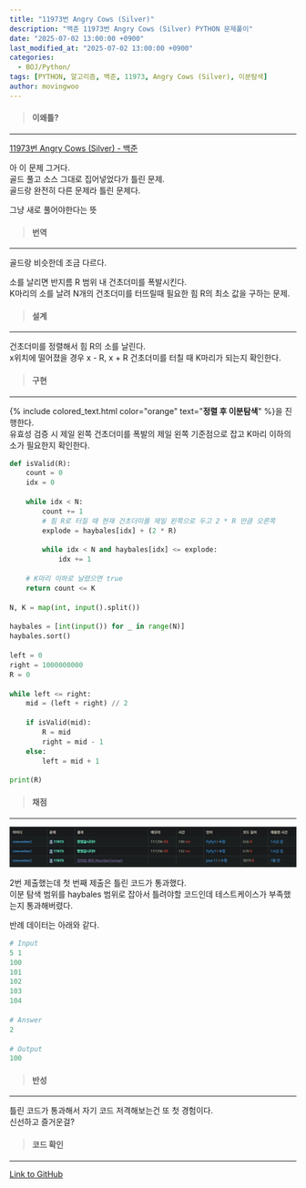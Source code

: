 ```yaml
---
title: "11973번 Angry Cows (Silver)"
description: "백준 11973번 Angry Cows (Silver) PYTHON 문제풀이"
date: "2025-07-02 13:00:00 +0900"
last_modified_at: "2025-07-02 13:00:00 +0900"
categories: 
  - BOJ/Python/
tags: [PYTHON, 알고리즘, 백준, 11973, Angry Cows (Silver), 이분탐색]
author: movingwoo
---
```

> #### 이왜틀?  
---  
  
[11973번 Angry Cows (Silver) - 백준](https://www.acmicpc.net/problem/11973)  
  
아 이 문제 그거다.  
골드 풀고 소스 그대로 집어넣었다가 틀린 문제.  
골드랑 완전히 다른 문제라 틀린 문제다.  
  
그냥 새로 풀어야한다는 뜻  
  
> #### 번역  
---  
  
골드랑 비슷한데 조금 다르다.  
  
소를 날리면 반지름 R 범위 내 건초더미를 폭발시킨다.  
K마리의 소를 날려 N개의 건초더미를 터뜨릴때 필요한 힘 R의 최소 값을 구하는 문제.  
  
> #### 설계  
---  
  
건초더미를 정렬해서 힘 R의 소를 날린다.  
x위치에 떨어졌을 경우 x - R, x + R 건초더미를 터칠 때 K마리가 되는지 확인한다.  
  
> #### 구현  
---  
  
{% include colored_text.html color="orange" text="**정렬 후 이분탐색**" %}을 진행한다.  
유효성 검증 시 제일 왼쪽 건초더미를 폭발의 제일 왼쪽 기준점으로 잡고 K마리 이하의 소가 필요한지 확인한다.  
  
```python
def isValid(R):
    count = 0
    idx = 0

    while idx < N:
        count += 1
        # 힘 R로 터질 때 현재 건초더미를 제일 왼쪽으로 두고 2 * R 만큼 오른쪽
        explode = haybales[idx] + (2 * R)

        while idx < N and haybales[idx] <= explode:
            idx += 1
    
    # K마리 이하로 날렸으면 true
    return count <= K

N, K = map(int, input().split())

haybales = [int(input()) for _ in range(N)]
haybales.sort()

left = 0
right = 1000000000
R = 0

while left <= right:
    mid = (left + right) // 2

    if isValid(mid):
        R = mid
        right = mid - 1
    else:
        left = mid + 1

print(R)
```
  
> #### 채점  
---  
  
![img01](/assets/images/posts/BOJ/Python/2025-07-02-11973/img01.webp)  
  
2번 제출했는데 첫 번째 제출은 틀린 코드가 통과했다.  
이분 탐색 범위를 haybales 범위로 잡아서 틀려야할 코드인데 테스트케이스가 부족했는지 통과해버렸다.  
  
반례 데이터는 아래와 같다.  
  
```python
# Input
5 1
100
101
102
103
104

# Answer
2

# Output
100
```
  
> #### 반성  
---  
  
틀린 코드가 통과해서 자기 코드 저격해보는건 또 첫 경험이다.  
신선하고 즐거운걸?  
  
> #### 코드 확인   
---  
  
[Link to GitHub](https://raw.githubusercontent.com/movingwoo/movingwoo-snippets/refs/heads/main/BOJ/Python/2025-07-02-11973.py)  
